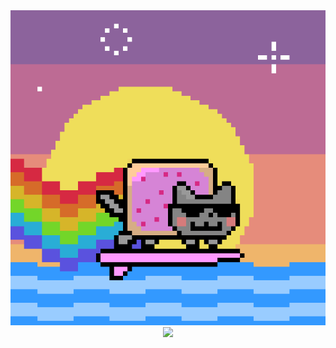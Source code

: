 <img src="https://github.com/mickey-pham/mickey-pham/blob/main/nyan%20surf.gif"/>
<div align="center">
	<a href="https://discord.com/users/993599033371279360"><img src="https://lanyard.kyrie25.dev/api/993599033371279360?imgStyle=circle" /></a>  
